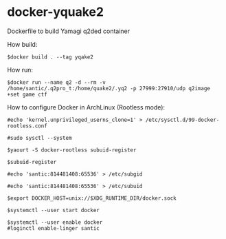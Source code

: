 # docker-yquake2
Dockerfile to build Yamagi q2ded container 

How build:
```
$docker build . --tag yqake2
```

How run:
```
$docker run --name q2 -d --rm -v /home/santic/.q2pro_t:/home/quake2/.yq2 -p 27999:27910/udp q2image +set game ctf
```

How to configure Docker in ArchLinux (Rootless mode):
```
#echo 'kernel.unprivileged_userns_clone=1' > /etc/sysctl.d/99-docker-rootless.conf

#sudo sysctl --system

$yaourt -S docker-rootless subuid-register

$subuid-register

#echo 'santic:814481408:65536' > /etc/subgid

#echo 'santic:814481408:65536' > /etc/subuid

$export DOCKER_HOST=unix://$XDG_RUNTIME_DIR/docker.sock

$systemctl --user start docker

$systemctl --user enable docker
#loginctl enable-linger santic
```
